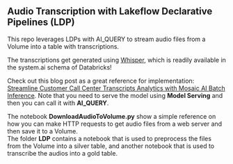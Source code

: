 ## Audio Transcription with Lakeflow Declarative Pipelines (LDP)

This repo leverages LDPs with AI_QUERY to stream audio files from a Volume into a table with transcriptions.  

The transcriptions get generated using [Whisper](https://openai.com/index/whisper/), which is readily available in the system.ai schema of Databricks! 

Check out this blog post as a great reference for implementation: [Streamline Customer Call Center Transcripts Analytics with Mosaic AI Batch Inference](https://community.databricks.com/t5/technical-blog/streamline-customer-call-center-transcripts-analytics-with/ba-p/101689). Note that you need to serve the model using **Model Serving** and then you can call it with **AI_QUERY**.

The notebook **DownloadAudioToVolume.py** show a simple reference on how you can make HTTP requests to get audio files from a web server and then save it to a Volume.  
The folder **LDP** contains a notebook that is used to preprocess the files from the Volume into a silver table, and another notebook that is used to transcribe the audios into a gold table. 
